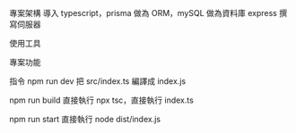 專案架構
導入 typescript，prisma 做為 ORM，mySQL 做為資料庫
express 撰寫伺服器

使用工具

專案功能

指令
npm run dev 把 src/index.ts 編譯成 index.js

npm run build 直接執行 npx tsc，直接執行 index.ts

npm run start 直接執行 node dist/index.js
